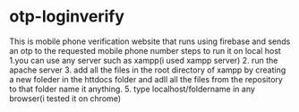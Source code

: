 # otp-loginverify
This is mobile phone verification website that runs using firebase and sends an otp to the requested mobile phone number
steps to run it on local host
1.you can use any server such as xampp(i used xampp server)
2. run the apache server
3. add all the files in the root directory of xampp by creating a new foleder in the httdocs folder and adll all the files from the repository to that 
   folder name it anything.
5. type localhost/foldername in any browser(i tested it on chrome)
